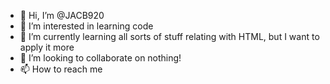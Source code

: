 - 👋 Hi, I’m @JACB920
- 👀 I’m interested in learning code
- 🌱 I’m currently learning all sorts of stuff relating with HTML, but I want to apply it more
- 💞️ I’m looking to collaborate on nothing!
- 📫 How to reach me 

<!---
JACB920/JACB920 is a ✨ special ✨ repository because its `README.md` (this file) appears on your GitHub profile.
You can click the Preview link to take a look at your changes.
--->
